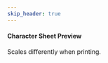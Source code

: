 ```yaml
---
skip_header: true
---
```

<script src="../js/nunjucks.js"></script>
<html>
  <head>
      <meta charset="utf-8">
      <meta name="viewport" content="width=device-width, initial-scale=1, shrink-to-fit=no">
      <link rel="stylesheet" href="/new_site/css/iterated_char_sheet.css">
      <link rel="stylesheet" href="/new_site/css/two_sided_character_sheet.css">
      <link href="https://fonts.googleapis.com/css?family=Cinzel+Decorative" rel="stylesheet">
      <link href='https://fonts.googleapis.com/css?family=Angkor' rel='stylesheet'>
  </head>
  <body>
    <div id="selection_area" class="selection_area">
    </div>
    <div class="noprint">
      <h4>Character Sheet Preview</h4>
      <p>
        Scales differently when printing.
      </p>
    </div>
    <div id="character_sheet_area">
    </div>
    <div id="level_up_sheet_area">
    </div>
  </body>
</html>

<script>

  // Global character data dictionary (so we only have to hit the backend once.)
  var global_json = null;
  $.getJSON("/new_site/pages/GENERATED/ALT.json", function(json) {
    global_json = json;
    nunjucks.configure('/new_site/templates', {autoescape: true });
    starting_values = parseGetRequest();
    var content = nunjucks.render('character_selection_template.html', {
                                                                        "chosen_race" : starting_values["race"], 
                                                                        "chosen_class": starting_values["class"],
                                                                        "race_names"  : json["race_names"],
                                                                        "class_names" : json["class_names"]
                                                                      } );
    $( "#selection_area" ).html( content );
  
    $(function () {
        $('select').selectpicker();
    });

    updateCharacterSheet();
  })


  // Dynamically  change the character name on the sheet when the user types.
  function updateCharacterName(){
    var name = $( "#chosen_name" ).val();
    $("#characterName").text(name);
    $("#front-character-name").text(name);
    $("#back-character-name").text(name);

    if(name == ""){
      $("#levelUpSheetCharacterName").text($( "#chosen_class" ).val() + " Level Up Sheet");
    }else{
      $("#levelUpSheetCharacterName").text(name + "'s Level Up Sheet");
    }  
  }

  // merges new_dict into base
  function mergeAbilities(base, new_dict){
    for(ability_type in new_dict){
      // Add the ability type to data if it doesn't exist yet.
      if(!(ability_type in base)){
        base[ability_type] = {};
      }
      // Add every ability for the ability type to our data objects
      for(ability in new_dict[ability_type]){
        base[ability_type][ability] = new_dict[ability_type][ability];
      }
    }
    return base;
  }

  // combines new_dict's stats into base
  function mergeStats(base, new_dict){
    for(stat in new_dict){
      base[stat] += new_dict[stat]
    }
    return base;
  }

  // Grab the name, race, class and other data for this character and render a sheet.
  function updateCharacterSheet(){
    if(global_json == null){
      console.log("ERROR: json not loaded.");
      return;
    }

    var name = $( "#chosen_name" ).val();
    var level_str    = $( "#chosen_level" ).val();
    var level        = parseInt(level_str, 10);
    var rnr_subrace  = $( "#chosen_race" ).val();
    var rnr_subclass     = $( "#chosen_class" ).val();
    var sheet_type   = $( "#sheet_type" ).val();
    var rnr_race  = getRaceFromSubrace(global_json, rnr_subrace);
    var rnr_class = getClassFromSubclass(global_json, rnr_subclass);
    if(rnr_race === null){
      console.log("Error, race not found for " + rnr_subrace);
      return;
    }

    //Deep copy the data.
    var race_data  = JSON.parse(JSON.stringify(global_json["races"][rnr_race]["subraces"][rnr_subrace]));
    var class_data = JSON.parse(JSON.stringify(global_json["classes"][rnr_class]["subclasses"][rnr_subclass]));

    data = {}
    data["race"] = rnr_race;
    data["subrace"] = rnr_subrace;
    data["class"] = rnr_class;
    data["subclass"] = rnr_subclass;
    data["name"] = name;
    data["stats"] = mergeStats(race_data["stats"], class_data["base_stats"]);
    data["abilities"] = mergeAbilities(race_data["abilities"], class_data["base_abilities"]);
    data["icons"] = class_data["icons"];


    for(i = 0; i <= level; i++){
      // Create the string representation of the level.
      var tmp_lvl_str = "level_" + i;
      // Make sure that the level is valid.
      if(!(tmp_lvl_str in class_data["levels"])){
        console.log("ERROR: Could not find level " + tmp_lvl_str + " for " + rnr_race + " " + rnr_class);
        continue;
      }
      data["abilities"] = mergeAbilities(data["abilities"], class_data["levels"][tmp_lvl_str]["abilities"]);
    }

    var character_sheet = "ERROR: Sheet did not render.";
    data["character_name"] = name;
    tmp_icons = {};
    tmp_icons["health"] = data["icons"][0][0];
    tmp_icons["action_points"] = data["icons"][1][0];
    tmp_icons["spell_power"] = data["icons"][2][0];
    tmp_icons["armor"] = data["icons"][3][0];
    tmp_icons["special"] = data["icons"][4][0];
    tmp_icons["copper"] = "token.svg"
    tmp_icons["silver"] = "two-coins.svg"
    tmp_icons["gold"] = "swap-bag.svg"
    tmp_icons["platinum"] = "shiny-purse.svg"
    tmp_icons["level"] = data["icons"][5][0];

    data["tmp_icons"] = tmp_icons;
    console.log(tmp_icons);
    if(sheet_type == "v1_visual"){
      data["visualStats"] = true;
      character_sheet = nunjucks.render('character_sheet_template.html', data );
    } else if(sheet_type == "v2"){
      character_sheet = nunjucks.render('updated_character_sheet.html', data );
      // character_sheet = nunjucks.render('two_sided_character_sheet.html', data );
    } 
    else{
      console.log("in else with " + sheet_type);
      character_sheet = nunjucks.render('character_sheet_template.html', data );
    }
    $( "#character_sheet_area" ).html( character_sheet );


    var name_text =  name != "" ? name : rnr_subclass;
    level_up_sheet = nunjucks.render('level_up_sheet_template.html', {"levels" : class_data["levels"], "name" : name_text});
    $("#level_up_sheet_area").html(level_up_sheet);
  }

</script>

